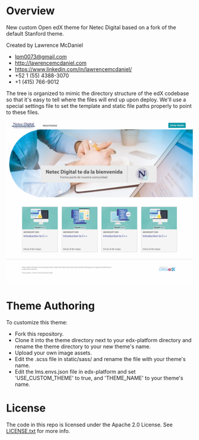 Overview
========
New custom Open edX theme for Netec Digital based on a fork of
the default Stanford theme.

Created by Lawrence McDaniel
- lpm0073@gmail.com  
- http://lawrencemcdaniel.com
- https://www.linkedin.com/in/lawrencemcdaniel/
- +52 1 (55) 4388-3070
- +1 (415) 766-9012

The tree is organized to mimic the directory structure of the edX
codebase so that it's easy to tell where the files will end up upon
deploy. We'll use a special settings file to set the template and
static file paths properly to point to these files.

![Alt text](/netec-homescreen.jpg?raw=true "Netec Digital Open edX Default Theme Screenshot")

Theme Authoring
===============
To customize this theme:
- Fork this repository.
- Clone it into the theme directory next to your edx-platform directory and rename the theme directory to your new theme's name.
- Upload your own image assets.
- Edit the .scss file in static/sass/ and rename the file with your theme's name.
- Edit the lms.envs.json file in edx-platform and set 'USE_CUSTOM_THEME' to true, and 'THEME_NAME' to your theme's name.


License
=======

The code in this repo is licensed under the Apache 2.0 License.
See [LICENSE.txt](LICENSE.txt) for more info.
